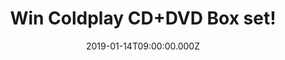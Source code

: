---
campaign-uuid: "c-6135ddb4-7e81-4d15-90a5-ea3be45020ff"
type: "Competition"
category: "Music"
date: "2019-01-14T09:00:00.000Z"
end-date: "2019-02-14T23:59:00.000Z"
disable-form: false
is_promoted: false
has_entry_page: true
title: "Win Coldplay CD+DVD Box set!"
competition-description: "<p>Calling all Chris Martin fans, get ready because we have\
  \ in our hands the ultimate live document of one of the greatest bands of all times:\
  \ Coldplay.</p>\r\n<p>An exhilarating 2-hour concert film captured at the climax\
  \ of the band’s A Head Full Of Dreams Tour, accompanied by Live In Buenos Aires,\
  \ an explosive live album, recorded on the final night of the tour and including\
  \ the entire live set.</p>\r\n<p>If want to feel part of this live experience through\
  \ this amazing DVD… click below for a chance to win!</p>"
hero-header: "Win Coldplay CD+DVD Box set!"
terms-confirmation: "N/A"
banner-img: "https://assets.expresslyapp.com/asset-edc3a181-1ec6-4a8e-93ed-c46ac65710f8.jpg"
logo-left-href: "aaa.nme.com"
logo-left-image: "https://assets.expresslyapp.com/asset-fa07dd55-6f59-4ee2-b734-467e67bafaa7.jpg"
logo-left-title: "NME AAA"
bg-image-hero: "https://assets.expresslyapp.com/asset-e0ac2ef7-a454-43fb-a06f-22c1b12db79d.jpg"
bg-image-first: "https://assets.expresslyapp.com/asset-e08e6b24-db9c-44cc-aff1-4fad1f4f9016.jpg"
section1-content: "\_<p>Get ready to experience Coldplay’s A Head Full Of Dreams world\
  \ tour with the release of the ultimate live document, Live In Buenos Aires (Audio)\
  \ / Live In São Paulo (Film) / A Head Full Of Dreams (Film). The film is helmed\
  \ by Mat Whitecross – director of Supersonic, the acclaimed 2016 Oasis documentary.</p>\r\
  \n<p>An exhilarating 2-hour concert film captured at the climax of the band’s A\
  \ Head Full Of Dreams Tour, accompanied by Live In Buenos Aires, an explosive live\
  \ album, recorded on the final night of the tour and including the entire live set!</p>\r\
  \n<p>If you don’t want to miss this great opportunity of having this amazing prize\
  \ in your hands, enter the form below for a chance to win and it could be coming\
  \ home with you.</p>"
entry-title: "Win Coldplay CD+DVD Box set!"
entry-content: "Multiple entries are allowed up to one every day\r\nThis competition\
  \ is also available on: http://club.expressly.io/competitons/\r\ncoldplay-box-set-give-away"
has-winner: false
prize-description: "Coldplay CD+DVD Box set."
special-conditions: "Multiple entries are allowed up to one every day\r\nThis competition\
  \ is also available on: http://club.expressly.io/competitons/\r\ncoldplay-box-set-give-away"
country-restrictions:
- "GB"
---